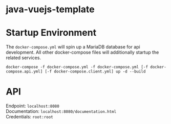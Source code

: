 # java-vuejs-template

# Startup Environment

The `docker-compose.yml` will spin up a MariaDB database for api development. 
All other docker-compose files will additionally startup the related services.

`docker-compose -f docker-compose.yml -f docker-compose.yml [-f docker-compose.api.yml] [-f docker-compose.client.yml] up -d --build`

# API

Endpoint: `localhost:8080`  
Documentation: `localhost:8080/documentation.html`  
Credentials: `root:root`
